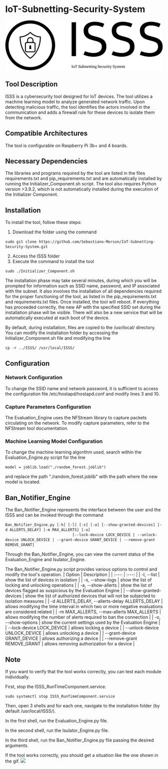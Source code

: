 # IoT-Subnetting-Security-System
![](./ISSS_logo.png)
## Tool Description
ISSS is a cybersecurity tool designed for IoT devices. The tool utilizes a machine learning model to analyze generated network traffic. Upon detecting malicious traffic, the tool identifies the actors involved in the communication and adds a firewall rule for these devices to isolate them from the network.

## Compatible Architectures
The tool is configurable on Raspberry Pi 3b+ and 4 boards.

## Necessary Dependencies
The libraries and programs required by the tool are listed in the files requirements.txt and pip_requirements.txt and are automatically installed by running the Initializer_Component.sh script. The tool also requires Python version >3.9.2, which is not automatically installed during the execution of the Initializer Component.

## Installation
To install the tool, follow these steps:
1. Download the folder using the command

```
sudo git clone https://github.com/Sebastiano-Morson/IoT-Subnetting-Security-System.git
```

2. Access the ISSS folder
3. Execute the command to install the tool

```
sudo ./Initializer_Component.sh
```

The installation phase may take several minutes, during which you will be prompted for information such as SSID name, password, and IP associated with the subnet. It also involves the installation of all dependencies required for the proper functioning of the tool, as listed in the pip_requirements.txt and requirements.txt files. Once installed, the tool will reboot. If everything has proceeded correctly, the new AP with the specified SSID set during the installation phase will be visible. There will also be a new service that will be automatically executed at each boot of the device.

By default, during installation, files are copied to the /usr/local/ directory. You can modify the installation folder by accessing the Initializer_Component.sh file and modifying the line

```
cp -r ../ISSS/ /usr/local/ISSS/
```

## Configuration

### Network Configuration
To change the SSID name and network password, it is sufficient to access the configuration file /etc/hostapd/hostapd.conf and modify lines 3 and 10.

### Capture Parameters Configuration
The Evaluation_Engine uses the NFStream library to capture packets circulating on the network. To modify capture parameters, refer to the NFStream tool documentation.

### Machine Learning Model Configuration
To change the machine learning algorithm used, search within the Evaluation_Engine.py script for the line
```
model = joblib.load("./random_forest.joblib")
```
and replace the path "./random_forest.joblib" with the path where the new model is located.

## Ban_Notifier_Engine
The Ban_Notifier_Engine represents the interface between the user and the ISSS and can be invoked through the command
```
Ban_Notifier_Engine.py [-h] [-l] [-s] [-a] [--show-granted-devices] [-d ALLERTS_DELAY] [-m MAX_ALLERTS] [-o]
                              [--lock-device LOCK_DEVICE | --unlock-device UNLOCK_DEVICE | --grant-device GRANT_DEVICE | --remove-grant REMOVE_GRANT]
```

Through the Ban_Notifier_Engine, you can view the current status of the Evaluation_Engine and Isulator_Engine.

The Ban_Notifier_Engine.py script provides various options to control and modify the tool's operation.
| Option | Description |
| :---: | :---: |
| -l, --list | show the list of devices in isolation |
| -s, --show-logs | show the list of locking and unlocking operations |
| -a, --show-allerts | show the list of devices flagged as suspicious by the Evaluation Engine |
| --show-granted-devices | show the list of authorized devices that will not be subjected to isolation measures |
| -d ALLERTS_DELAY, --allerts-delay ALLERTS_DELAY | allows modifying the time interval in which two or more negative evaluations are considered related |
| -m MAX_ALLERTS, --max-allerts MAX_ALLERTS | allows modifying the number of alerts required to ban the connection |
| -o, --show-options | show the current settings used by the Evaluation Engine |
| --lock-device LOCK_DEVICE | allows locking a device |
| --unlock-device UNLOCK_DEVICE | allows unlocking a device |
| --grant-device GRANT_DEVICE | allows authorizing a device |
| --remove-grant REMOVE_GRANT | allows removing authorization for a device |


## Note
If you want to verify that the tool works correctly, you can test each module individually.

First, stop the ISSS_RunTimeComponent.service.
```
sudo systemctl stop ISSS_RunTimeComponent.service
```
Then, open 3 shells and for each one, navigate to the installation folder (by default /usr/local/ISSS/).

In the first shell, run the Evaluation_Engine.py file.

In the second shell, run the Isulator_Engine.py file.

In the third shell, run the Ban_Notifier_Engine.py file passing the desired arguments.

If the tool works correctly, you should get a situation like the one shown in the gif.
![](https://github.com/Sebastiano-Morson/IoT-Subnetting-Security-System/blob/main/readme_folder/ezgif.com-gif-maker.gif)
